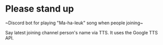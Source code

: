 # Please stand up

~Discord bot for playing "Ma-ha-leuk" song when people joining~

Say latest joining channel person's name via TTS. It uses the Google TTS API.
